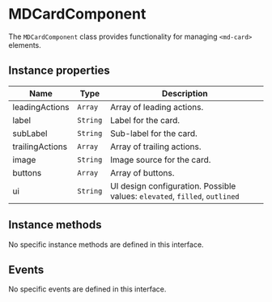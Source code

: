 # MDCardComponent

The `MDCardComponent` class provides functionality for managing `<md-card>` elements.

## Instance properties

| Name           | Type      | Description                                       |
| -------------- | --------- | ------------------------------------------------- |
| leadingActions | `Array`   | Array of leading actions.                         |
| label          | `String`  | Label for the card.                               |
| subLabel       | `String`  | Sub-label for the card.                           |
| trailingActions| `Array`   | Array of trailing actions.                        |
| image          | `String`  | Image source for the card.                        |
| buttons        | `Array`   | Array of buttons.                                 |
| ui             | `String`  | UI design configuration. Possible values: `elevated`, `filled`, `outlined` |

## Instance methods

No specific instance methods are defined in this interface.

## Events

No specific events are defined in this interface.
